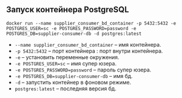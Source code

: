 ## Запуск контейнера PostgreSQL

```
docker run --name supplier_consumer_bd_container -p 5432:5432 -e POSTGRES_USER=sc -e POSTGRES_PASSWORD=password -e POSTGRES_DB=supplier-consumer-db -d postgres:latest
```

- `--name supplier_consumer_bd_container` – имя контейнера.
- `-p 5432:5432` – порт контейнера : порт внутри контейнера.
- `-e` – установить переменные окружения.
- `-e POSTGRES_USER=sc` – имя супер юзера.
- `-e POSTGRES_PASSWORD=password` – пароль супер юзера.
- `-e POSTGRES_DB=supplier-consumer-db` – имя бд.
- `-d` – запустить контейнер в фоновом режиме.
- `postgres:latest` – последняя версия бд.
